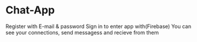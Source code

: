 # Chat-App
Register with E-mail & password 
Sign in to enter app  with(Firebase)
You can see your connections, send messagess and recieve from them 



